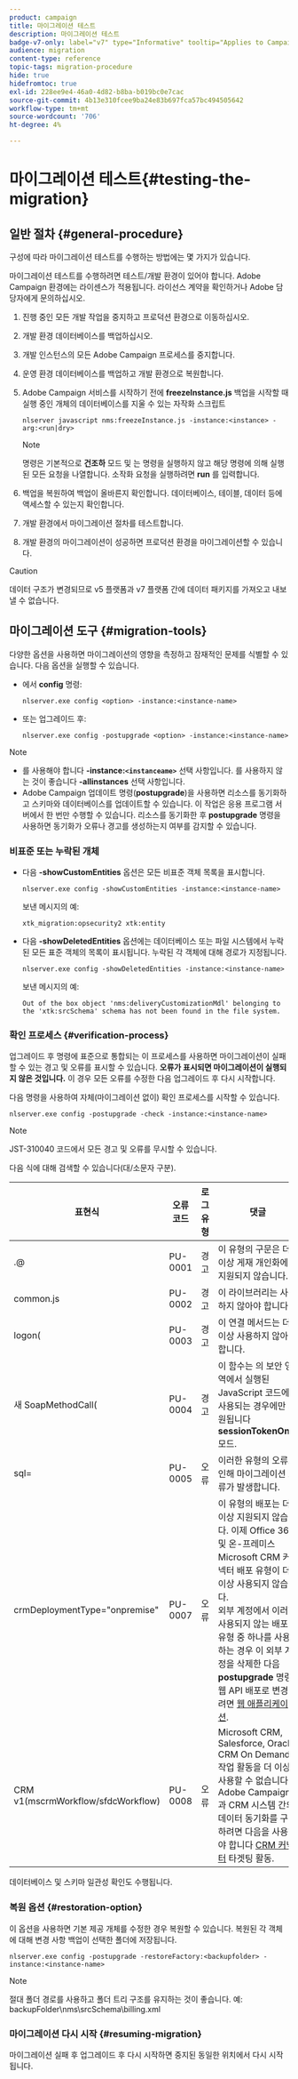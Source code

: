 ```yaml
---
product: campaign
title: 마이그레이션 테스트
description: 마이그레이션 테스트
badge-v7-only: label="v7" type="Informative" tooltip="Applies to Campaign Classic v7 only"
audience: migration
content-type: reference
topic-tags: migration-procedure
hide: true
hidefromtoc: true
exl-id: 228ee9e4-46a0-4d82-b8ba-b019bc0e7cac
source-git-commit: 4b13e310fcee9ba24e83b697fca57bc494505642
workflow-type: tm+mt
source-wordcount: '706'
ht-degree: 4%

---
```


# 마이그레이션 테스트{#testing-the-migration}



## 일반 절차 {#general-procedure}

구성에 따라 마이그레이션 테스트를 수행하는 방법에는 몇 가지가 있습니다.

마이그레이션 테스트를 수행하려면 테스트/개발 환경이 있어야 합니다. Adobe Campaign 환경에는 라이센스가 적용됩니다. 라이선스 계약을 확인하거나 Adobe 담당자에게 문의하십시오.

1. 진행 중인 모든 개발 작업을 중지하고 프로덕션 환경으로 이동하십시오.
1. 개발 환경 데이터베이스를 백업하십시오.
1. 개발 인스턴스의 모든 Adobe Campaign 프로세스를 중지합니다.
1. 운영 환경 데이터베이스를 백업하고 개발 환경으로 복원합니다.
1. Adobe Campaign 서비스를 시작하기 전에 **freezeInstance.js** 백업을 시작할 때 실행 중인 개체의 데이터베이스를 지울 수 있는 자작화 스크립트

   ```
   nlserver javascript nms:freezeInstance.js -instance:<instance> -arg:<run|dry>
   ```

   >[!NOTE]
   >
   >명령은 기본적으로 **건조하** 모드 및 는 명령을 실행하지 않고 해당 명령에 의해 실행된 모든 요청을 나열합니다. 소작화 요청을 실행하려면 **run** 를 입력합니다.

1. 백업을 복원하여 백업이 올바른지 확인합니다. 데이터베이스, 테이블, 데이터 등에 액세스할 수 있는지 확인합니다.
1. 개발 환경에서 마이그레이션 절차를 테스트합니다.
1. 개발 환경의 마이그레이션이 성공하면 프로덕션 환경을 마이그레이션할 수 있습니다.

>[!CAUTION]
>
>데이터 구조가 변경되므로 v5 플랫폼과 v7 플랫폼 간에 데이터 패키지를 가져오고 내보낼 수 없습니다.


## 마이그레이션 도구 {#migration-tools}

다양한 옵션을 사용하면 마이그레이션의 영향을 측정하고 잠재적인 문제를 식별할 수 있습니다. 다음 옵션을 실행할 수 있습니다.

* 에서 **config** 명령:

   ```
   nlserver.exe config <option> -instance:<instance-name>
   ```

* 또는 업그레이드 후:

   ```
   nlserver.exe config -postupgrade <option> -instance:<instance-name>
   ```

>[!NOTE]
>
>* 를 사용해야 합니다 **-instance:`<instanceame>`** 선택 사항입니다. 를 사용하지 않는 것이 좋습니다 **-allinstances** 선택 사항입니다.
>* Adobe Campaign 업데이트 명령(**postupgrade**)을 사용하면 리소스를 동기화하고 스키마와 데이터베이스를 업데이트할 수 있습니다. 이 작업은 응용 프로그램 서버에서 한 번만 수행할 수 있습니다. 리소스를 동기화한 후 **postupgrade** 명령을 사용하면 동기화가 오류나 경고를 생성하는지 여부를 감지할 수 있습니다.


### 비표준 또는 누락된 개체

* 다음 **-showCustomEntities** 옵션은 모든 비표준 객체 목록을 표시합니다.

   ```
   nlserver.exe config -showCustomEntities -instance:<instance-name>
   ```

   보낸 메시지의 예:

   ```
   xtk_migration:opsecurity2 xtk:entity
   ```

* 다음 **-showDeletedEntities** 옵션에는 데이터베이스 또는 파일 시스템에서 누락된 모든 표준 객체의 목록이 표시됩니다. 누락된 각 객체에 대해 경로가 지정됩니다.

   ```
   nlserver.exe config -showDeletedEntities -instance:<instance-name>
   ```

   보낸 메시지의 예:

   ```
   Out of the box object 'nms:deliveryCustomizationMdl' belonging to the 'xtk:srcSchema' schema has not been found in the file system.
   ```

### 확인 프로세스 {#verification-process}

업그레이드 후 명령에 표준으로 통합되는 이 프로세스를 사용하면 마이그레이션이 실패할 수 있는 경고 및 오류를 표시할 수 있습니다. **오류가 표시되면 마이그레이션이 실행되지 않은 것입니다.** 이 경우 모든 오류를 수정한 다음 업그레이드 후 다시 시작합니다.

다음 명령을 사용하여 자체(마이그레이션 없이) 확인 프로세스를 시작할 수 있습니다.

```
nlserver.exe config -postupgrade -check -instance:<instance-name>
```

>[!NOTE]
>
>JST-310040 코드에서 모든 경고 및 오류를 무시할 수 있습니다.

다음 식에 대해 검색할 수 있습니다(대/소문자 구분).

<table> 
 <thead> 
  <tr> 
   <th> 표현식<br /> </th> 
   <th> 오류 코드<br /> </th> 
   <th> 로그 유형<br /> </th> 
   <th> 댓글<br /> </th> 
  </tr> 
 </thead> 
 <tbody> 
  <tr> 
   <td> .@<br /> </td> 
   <td> PU-0001<br /> </td> 
   <td> 경고<br /> </td> 
   <td> 이 유형의 구문은 더 이상 게재 개인화에서 지원되지 않습니다. <br /> </td> 
  </tr> 
  <tr> 
   <td> common.js<br /> </td> 
   <td> PU-0002<br /> </td> 
   <td> 경고<br /> </td> 
   <td> 이 라이브러리는 사용하지 않아야 합니다.<br /> </td> 
  </tr> 
  <tr> 
   <td> logon(<br /> </td> 
   <td> PU-0003<br /> </td> 
   <td> 경고<br /> </td> 
   <td> 이 연결 메서드는 더 이상 사용하지 않아야 합니다.<br /> </td> 
  </tr> 
  <tr> 
   <td> 새 SoapMethodCall(<br /> </td> 
   <td> PU-0004<br /> </td> 
   <td> 경고<br /> </td> 
   <td> 이 함수는 의 보안 영역에서 실행된 JavaScript 코드에서 사용되는 경우에만 지원됩니다 <strong>sessionTokenOnly</strong> 모드.<br /> </td> 
  </tr> 
  <tr> 
   <td> sql=<br /> </td> 
   <td> PU-0005<br /> </td> 
   <td> 오류<br /> </td> 
   <td> 이러한 유형의 오류로 인해 마이그레이션 오류가 발생합니다.<br /> </td> 
  </tr> 
  <tr> 
   <td> crmDeploymentType="onpremise"<br /> </td> 
   <td> PU-0007<br /> </td> 
   <td> 오류<br /> </td> 
   <td> 이 유형의 배포는 더 이상 지원되지 않습니다. 이제 Office 365 및 온-프레미스 Microsoft CRM 커넥터 배포 유형이 더 이상 사용되지 않습니다. 
   </br>외부 계정에서 이러한 사용되지 않는 배포 유형 중 하나를 사용하는 경우 이 외부 계정을 삭제한 다음 <b>postupgrade</b> 명령. 
   </br>웹 API 배포로 변경하려면 <a href="../../platform/using/crm-ms-dynamics.md#configure-acc-for-microsoft" target="_blank">웹 애플리케이션</a>.<br /> </td>
  </tr> 
  <tr> 
   <td> CRM v1(mscrmWorkflow/sfdcWorkflow)<br /> </td> 
   <td> PU-0008<br /> </td> 
   <td> 오류<br /> </td> 
   <td> Microsoft CRM, Salesforce, Oracle CRM On Demand 작업 활동을 더 이상 사용할 수 없습니다. Adobe Campaign과 CRM 시스템 간의 데이터 동기화를 구성하려면 다음을 사용해야 합니다 <a href="../../workflow/using/crm-connector.md" target="_blank">CRM 커넥터</a> 타겟팅 활동.<br /> </td>
  </tr> 
 </tbody> 
</table>

데이터베이스 및 스키마 일관성 확인도 수행됩니다.

### 복원 옵션 {#restoration-option}

이 옵션을 사용하면 기본 제공 개체를 수정한 경우 복원할 수 있습니다. 복원된 각 객체에 대해 변경 사항 백업이 선택한 폴더에 저장됩니다.

```
nlserver.exe config -postupgrade -restoreFactory:<backupfolder> -instance:<instance-name>
```

>[!NOTE]
>
>절대 폴더 경로를 사용하고 폴더 트리 구조를 유지하는 것이 좋습니다. 예: backupFolder\nms\srcSchema\billing.xml

### 마이그레이션 다시 시작 {#resuming-migration}

마이그레이션 실패 후 업그레이드 후 다시 시작하면 중지된 동일한 위치에서 다시 시작됩니다.
